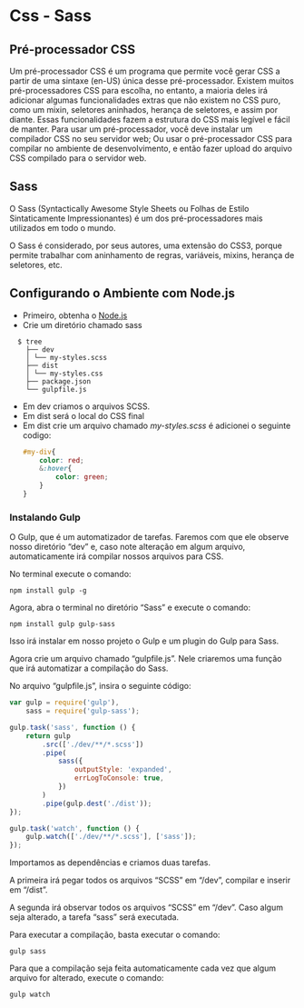 # Css - Sass

## Pré-processador CSS

Um pré-processador CSS é um programa que permite você gerar CSS a partir de uma sintaxe (en-US) única desse pré-processador. Existem muitos pré-processadores CSS para escolha, no entanto, a maioria deles irá adicionar algumas funcionalidades extras que não existem no CSS puro, como um mixin, seletores aninhados, herança de seletores, e assim por diante. Essas funcionalidades fazem a estrutura do CSS mais legível e fácil de manter.
Para usar um pré-processador, você deve instalar um compilador CSS no seu servidor web; Ou usar o pré-processador CSS para compilar no ambiente de desenvolvimento, e então fazer upload do arquivo CSS compilado para o servidor web.

## Sass

O Sass (Syntactically Awesome Style Sheets ou Folhas de Estilo Sintaticamente Impressionantes) é um dos pré-processadores mais utilizados em todo o mundo.

O Sass é considerado, por seus autores, uma extensão do CSS3, porque permite trabalhar com aninhamento de regras, variáveis, mixins, herança de seletores, etc.

## Configurando o Ambiente com Node.js

-   Primeiro, obtenha o [Node.js](https://nodejs.org/)
-   Crie um diretório chamado sass

```shell
  $ tree
    ├── dev
    │ └── my-styles.scss
    ├── dist
    │ └── my-styles.css
    ├── package.json
    └── gulpfile.js
```

-   Em dev criamos o arquivos SCSS.
-   Em dist será o local do CSS final
-   Em dist crie um arquivo chamado _my-styles.scss_ é adicionei o seguinte codigo:
    ```SCSS
    #my-div{
        color: red;
        &:hover{
            color: green;
        }
    }
    ```

### Instalando Gulp

O Gulp, que é um automatizador de tarefas. Faremos com que ele observe nosso diretório “dev” e, caso note alteração em algum arquivo, automaticamente irá compilar nossos arquivos para CSS.

No terminal execute o comando:

```shell
npm install gulp -g
```

Agora, abra o terminal no diretório “Sass” e execute o comando:

```shell
npm install gulp gulp-sass
```

Isso irá instalar em nosso projeto o Gulp e um plugin do Gulp para Sass.

Agora crie um arquivo chamado “gulpfile.js”. Nele criaremos uma função que irá automatizar a compilação do Sass.

No arquivo “gulpfile.js”, insira o seguinte código:

```js
var gulp = require('gulp'),
    sass = require('gulp-sass');

gulp.task('sass', function () {
    return gulp
        .src(['./dev/**/*.scss'])
        .pipe(
            sass({
                outputStyle: 'expanded',
                errLogToConsole: true,
            })
        )
        .pipe(gulp.dest('./dist'));
});

gulp.task('watch', function () {
    gulp.watch(['./dev/**/*.scss'], ['sass']);
});
```

Importamos as dependências e criamos duas tarefas.

A primeira irá pegar todos os arquivos “SCSS” em “/dev”, compilar e inserir em “/dist”.

A segunda irá observar todos os arquivos “SCSS” em “/dev”. Caso algum seja alterado, a tarefa “sass” será executada.

Para executar a compilação, basta executar o comando:

```shell
gulp sass
```

Para que a compilação seja feita automaticamente cada vez que algum arquivo for alterado, execute o comando:

```shell
gulp watch
```

